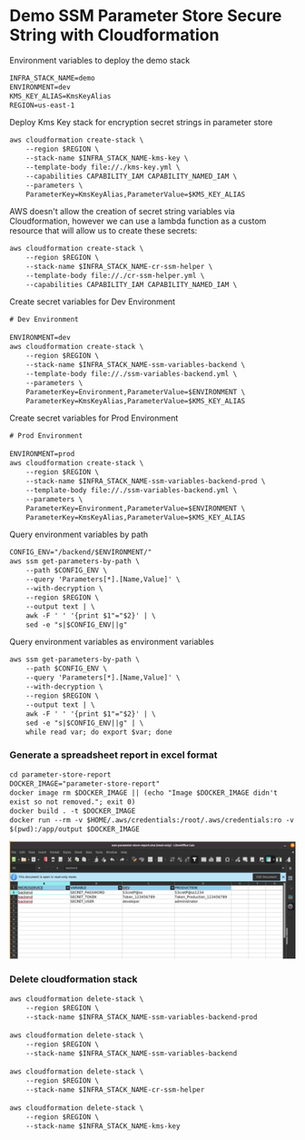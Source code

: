 # Demo SSM Parameter Store Secure String with Cloudformation

Environment variables to deploy the demo stack

```
INFRA_STACK_NAME=demo
ENVIRONMENT=dev
KMS_KEY_ALIAS=KmsKeyAlias
REGION=us-east-1
```

Deploy Kms Key stack for encryption secret strings in parameter store

```
aws cloudformation create-stack \
    --region $REGION \
	--stack-name $INFRA_STACK_NAME-kms-key \
	--template-body file://./kms-key.yml \
	--capabilities CAPABILITY_IAM CAPABILITY_NAMED_IAM \
	--parameters \
	ParameterKey=KmsKeyAlias,ParameterValue=$KMS_KEY_ALIAS 
```

AWS doesn't allow the creation of secret string variables via Cloudformation, however we can use a lambda function as a custom resource that will allow us to create these secrets: 

```
aws cloudformation create-stack \
    --region $REGION \
	--stack-name $INFRA_STACK_NAME-cr-ssm-helper \
	--template-body file://./cr-ssm-helper.yml \
	--capabilities CAPABILITY_IAM CAPABILITY_NAMED_IAM \
```

Create secret variables for Dev Environment

```
# Dev Environment

ENVIRONMENT=dev
aws cloudformation create-stack \
    --region $REGION \
	--stack-name $INFRA_STACK_NAME-ssm-variables-backend \
	--template-body file://./ssm-variables-backend.yml \
	--parameters \
	ParameterKey=Environment,ParameterValue=$ENVIRONMENT \
	ParameterKey=KmsKeyAlias,ParameterValue=$KMS_KEY_ALIAS 
```

Create secret variables for Prod Environment

```
# Prod Environment

ENVIRONMENT=prod
aws cloudformation create-stack \
    --region $REGION \
	--stack-name $INFRA_STACK_NAME-ssm-variables-backend-prod \
	--template-body file://./ssm-variables-backend.yml \
	--parameters \
	ParameterKey=Environment,ParameterValue=$ENVIRONMENT \
	ParameterKey=KmsKeyAlias,ParameterValue=$KMS_KEY_ALIAS 
```

Query environment variables by path 

```
CONFIG_ENV="/backend/$ENVIRONMENT/"
aws ssm get-parameters-by-path \
    --path $CONFIG_ENV \
    --query 'Parameters[*].[Name,Value]' \
    --with-decryption \
    --region $REGION \
    --output text | \
	awk -F ' ' '{print $1"="$2}' | \
	sed -e "s|$CONFIG_ENV||g"
```

Query environment variables as environment variables

```
aws ssm get-parameters-by-path \
    --path $CONFIG_ENV \
    --query 'Parameters[*].[Name,Value]' \
    --with-decryption \
    --region $REGION \
    --output text | \
	awk -F ' ' '{print $1"="$2}' | \
	sed -e "s|$CONFIG_ENV||g" | \
	while read var; do export $var; done

```


### Generate a spreadsheet report in excel format 


```
cd parameter-store-report
DOCKER_IMAGE="parameter-store-report"
docker image rm $DOCKER_IMAGE || (echo "Image $DOCKER_IMAGE didn't exist so not removed."; exit 0)
docker build . -t $DOCKER_IMAGE
docker run --rm -v $HOME/.aws/credentials:/root/.aws/credentials:ro -v $(pwd):/app/output $DOCKER_IMAGE
```

![Example report](parameter-store-report/images/Example-Report2.png)



### Delete cloudformation stack
```
aws cloudformation delete-stack \
    --region $REGION \
	--stack-name $INFRA_STACK_NAME-ssm-variables-backend-prod

aws cloudformation delete-stack \
    --region $REGION \
	--stack-name $INFRA_STACK_NAME-ssm-variables-backend

aws cloudformation delete-stack \
    --region $REGION \
	--stack-name $INFRA_STACK_NAME-cr-ssm-helper

aws cloudformation delete-stack \
    --region $REGION \
	--stack-name $INFRA_STACK_NAME-kms-key
```
